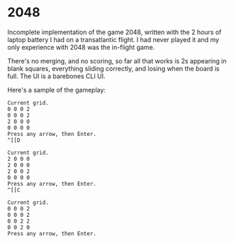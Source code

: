 # 2048

Incomplete implementation of the game 2048, written with the 2 hours of laptop battery I had on a transatlantic flight. I had never played it and my only experience with 2048 was the in-flight game.

There's no merging, and no scoring, so far all that works is 2s appearing in blank squares, everything sliding correctly, and losing when the board is full. The UI is a barebones CLI UI.

Here's a sample of the gameplay:
```
Current grid.
0 0 0 2 
0 0 0 2 
2 0 0 0 
0 0 0 0 
Press any arrow, then Enter.
^[[D

Current grid.
2 0 0 0 
2 0 0 0 
2 0 0 2 
0 0 0 0 
Press any arrow, then Enter.
^[[C

Current grid.
0 0 0 2 
0 0 0 2 
0 0 2 2 
0 0 2 0 
Press any arrow, then Enter.
```
